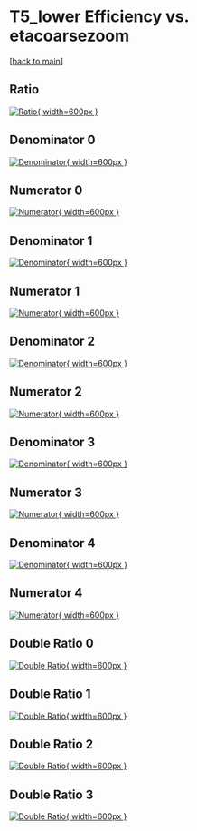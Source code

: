 # T5_lower Efficiency vs. etacoarsezoom

[[back to main](./)]



## Ratio

[![Ratio](../mtv/var/T5_lower_base_211_-1_eff_etacoarsezoom.png){ width=600px }](../mtv/var/T5_lower_base_211_-1_eff_etacoarsezoom.pdf)

## Denominator 0

[![Denominator](../mtv/den/T5_lower_base_211_-1_eff_etacoarsezoom_den0.png){ width=600px }](../mtv/den/T5_lower_base_211_-1_eff_etacoarsezoom_den0.pdf)

## Numerator 0

[![Numerator](../mtv/num/T5_lower_base_211_-1_eff_etacoarsezoom_num0.png){ width=600px }](../mtv/num/T5_lower_base_211_-1_eff_etacoarsezoom_num0.pdf)

## Denominator 1

[![Denominator](../mtv/den/T5_lower_base_211_-1_eff_etacoarsezoom_den1.png){ width=600px }](../mtv/den/T5_lower_base_211_-1_eff_etacoarsezoom_den1.pdf)

## Numerator 1

[![Numerator](../mtv/num/T5_lower_base_211_-1_eff_etacoarsezoom_num1.png){ width=600px }](../mtv/num/T5_lower_base_211_-1_eff_etacoarsezoom_num1.pdf)

## Denominator 2

[![Denominator](../mtv/den/T5_lower_base_211_-1_eff_etacoarsezoom_den2.png){ width=600px }](../mtv/den/T5_lower_base_211_-1_eff_etacoarsezoom_den2.pdf)

## Numerator 2

[![Numerator](../mtv/num/T5_lower_base_211_-1_eff_etacoarsezoom_num2.png){ width=600px }](../mtv/num/T5_lower_base_211_-1_eff_etacoarsezoom_num2.pdf)

## Denominator 3

[![Denominator](../mtv/den/T5_lower_base_211_-1_eff_etacoarsezoom_den3.png){ width=600px }](../mtv/den/T5_lower_base_211_-1_eff_etacoarsezoom_den3.pdf)

## Numerator 3

[![Numerator](../mtv/num/T5_lower_base_211_-1_eff_etacoarsezoom_num3.png){ width=600px }](../mtv/num/T5_lower_base_211_-1_eff_etacoarsezoom_num3.pdf)

## Denominator 4

[![Denominator](../mtv/den/T5_lower_base_211_-1_eff_etacoarsezoom_den4.png){ width=600px }](../mtv/den/T5_lower_base_211_-1_eff_etacoarsezoom_den4.pdf)

## Numerator 4

[![Numerator](../mtv/num/T5_lower_base_211_-1_eff_etacoarsezoom_num4.png){ width=600px }](../mtv/num/T5_lower_base_211_-1_eff_etacoarsezoom_num4.pdf)

## Double Ratio 0

[![Double Ratio](../mtv/ratio/T5_lower_base_211_-1_eff_etacoarsezoom_ratio0.png){ width=600px }](../mtv/ratio/T5_lower_base_211_-1_eff_etacoarsezoom_ratio0.pdf)

## Double Ratio 1

[![Double Ratio](../mtv/ratio/T5_lower_base_211_-1_eff_etacoarsezoom_ratio1.png){ width=600px }](../mtv/ratio/T5_lower_base_211_-1_eff_etacoarsezoom_ratio1.pdf)

## Double Ratio 2

[![Double Ratio](../mtv/ratio/T5_lower_base_211_-1_eff_etacoarsezoom_ratio2.png){ width=600px }](../mtv/ratio/T5_lower_base_211_-1_eff_etacoarsezoom_ratio2.pdf)

## Double Ratio 3

[![Double Ratio](../mtv/ratio/T5_lower_base_211_-1_eff_etacoarsezoom_ratio3.png){ width=600px }](../mtv/ratio/T5_lower_base_211_-1_eff_etacoarsezoom_ratio3.pdf)

